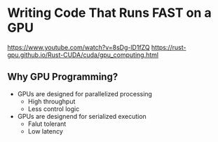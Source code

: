 
# Writing Code That Runs FAST on a GPU

https://www.youtube.com/watch?v=8sDg-lD1fZQ
https://rust-gpu.github.io/Rust-CUDA/cuda/gpu_computing.html
## Why GPU Programming?

- GPUs are designed for parallelized processing
	- High throughput
	- Less control logic
- GPUs are designend for serialized execution
	- Falut tolerant
	- Low latency














